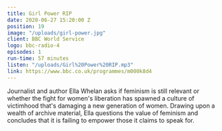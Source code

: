 ```yaml
---
title: Girl Power RIP
date: 2020-06-27 15:20:00 Z
position: 19
image: "/uploads/girl-power.jpg"
client: BBC World Service
logo: bbc-radio-4
episodes: 1
run-time: 57 minutes
listen: "/uploads/Girl%20Power%20RIP.mp3"
link: https://www.bbc.co.uk/programmes/m000k8d4
---
```


Journalist and author Ella Whelan asks if feminism is still relevant or whether the fight for women's liberation has spawned a culture of victimhood that's damaging a new generation of women. Drawing upon a wealth of archive material, Ella questions the value of feminism and concludes that it is failing to empower those it claims to speak for.